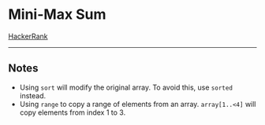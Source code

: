 # Mini-Max Sum

[HackerRank](https://www.hackerrank.com/challenges/three-month-preparation-kit-mini-max-sum/problem?isFullScreen=true&h_l=interview&playlist_slugs%5B%5D=preparation-kits&playlist_slugs%5B%5D=three-month-preparation-kit&playlist_slugs%5B%5D=three-month-week-one)

---

## Notes

- Using `sort` will modify the original array. To avoid this, use `sorted` instead.
- Using `range` to copy a range of elements from an array. `array[1..<4]` will copy elements from index 1 to 3.
